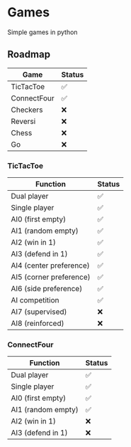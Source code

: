 # Games
Simple games in python

## Roadmap

Game                     | Status
-------------------------|--------------------
TicTacToe                | :white_check_mark:
ConnectFour              | :white_check_mark:
Checkers                 | :x:
Reversi                  | :x:
Chess                    | :x:
Go                       | :x:

### TicTacToe

Function                 | Status
-------------------------|--------------------
Dual player              | :white_check_mark:
Single player            | :white_check_mark:
AI0 (first empty)        | :white_check_mark:
AI1 (random empty)       | :white_check_mark:
AI2 (win in 1)           | :white_check_mark:
AI3 (defend in 1)        | :white_check_mark:
AI4 (center preference)  | :white_check_mark:
AI5 (corner preference)  | :white_check_mark:
AI6 (side preference)    | :white_check_mark:
AI competition           | :white_check_mark:
AI7 (supervised)         | :x:
AI8 (reinforced)         | :x:


### ConnectFour

Function                 | Status
-------------------------|--------------------
Dual player              | :white_check_mark:
Single player            | :white_check_mark:
AI0 (first empty)        | :white_check_mark:
AI1 (random empty)       | :white_check_mark:
AI2 (win in 1)           | :x:
AI3 (defend in 1)        | :x:
